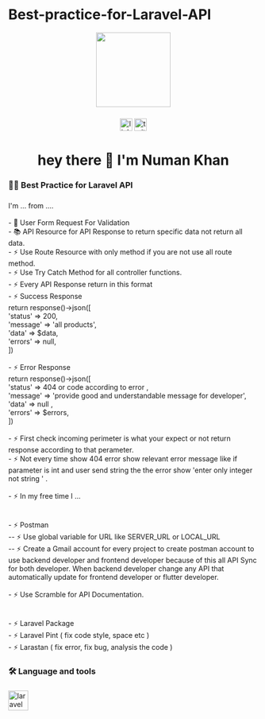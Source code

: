 # Best-practice-for-Laravel-API
<div align="center">
  <img height="150" src="https://camo.githubusercontent.com/62da68eb62b1e5f175f7d1f0191dd89a653d7908feb22d37d4a0ab07365d6791/68747470733a2f2f6d656469612e67697068792e636f6d2f6d656469612f4d3967624264396e6244724f5475314d71782f67697068792e676966"  />
</div>

###

<div align="center">
  <img src="https://img.shields.io/static/v1?message=LinkedIn&logo=linkedin&label=&color=0077B5&logoColor=white&labelColor=&style=for-the-badge" height="25" alt="linkedin logo"  />
  <img src="https://img.shields.io/static/v1?message=Twitter&logo=twitter&label=&color=1DA1F2&logoColor=white&labelColor=&style=for-the-badge" height="25" alt="twitter logo"  />
</div>

###

<h1 align="center">hey there 👋 I'm Numan Khan</h1>

###

<h3 align="left">👩‍💻  Best Practice for Laravel API</h3>

###

<p align="left">I'm ... from ....<br><br>- 🔭 User Form Request For Validation<br>- 📚 API Resource for API Response to return specific data not return all data.<br>- ⚡ Use Route Resource with only method if you are not use all route method. <br>- ⚡ Use Try Catch Method for all controller functions.<br>- ⚡ Every API Response return in this format <br>- ⚡ Success Response<br>    return response()->json([<br>            'status'      =>  200,<br>            'message' => 'all products',<br>            'data'        => $data,<br>            'errors'      => null,<br>])<br><br>- ⚡ Error Response<br>    return response()->json([<br>            'status'      =>  404 or code according to error ,<br>            'message' => 'provide good and understandable message for developer',<br>            'data'        =>  null ,<br>            'errors'      => $errors,<br>])<br><br>- ⚡ First check incoming perimeter is what your expect or not  return response according to that perameter.<br>- ⚡ Not every time show 404 error  show relevant  error message like if parameter is int and user send string the the error show 'enter only integer not string ' .<br><br>- ⚡ In my free time I ...<br><br><br>- ⚡ Postman <br>-- ⚡ Use global variable for URL like SERVER_URL or LOCAL_URL <br>-- ⚡ Create a Gmail  account for every project to create postman account to use backend developer and frontend  developer because of this all API Sync for both developer. When backend developer change any API that automatically update for frontend developer or flutter developer.<br><br>- ⚡ Use Scramble for API Documentation.<br><br><br>- ⚡ Laravel Package <br>- ⚡ Laravel Pint ( fix code style, space etc )<br>- ⚡ Larastan ( fix error, fix bug, analysis the code )</p>

###

<h3 align="left">🛠 Language and tools</h3>

###

<div align="left">
  <img src="https://cdn.jsdelivr.net/gh/devicons/devicon/icons/laravel/laravel-plain.svg" height="40" alt="laravel logo"  />
</div>

###

<h3 align="left"></h3>

###

<p align="left"></p>

###
